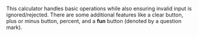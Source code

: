 This calculator handles basic operations while also ensuring invalid input is ignored/rejected. There are some additional features like a clear button, plus or minus button, percent, and a **fun** button (denoted by a question mark).

